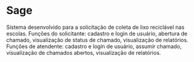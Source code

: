 # Sage
 Sistema desenvolvido para a solicitação de coleta de lixo reciclável nas escolas. Funções do solicitante: cadastro e login de usuário, abertura de chamado, visualização de status de chamado, visualização de relatórios. Funções de atendente: cadastro e login de usuário, assumir chamado, visualização de chamados abertos, visualização de relatórios.
